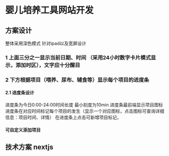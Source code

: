 
# 婴儿培养工具网站开发


## 方案设计
整体采用深色模式 针对ipad以及宽屏设计

### 1 上面三分之一显示当前日期、时间 （采用24小时数字卡片模式显示，添加时区），文字应十分醒目


### 2 下方根据项目（喂养、尿布、辅食等）显示每个项目的进度条

#### 2.1  进度条设计
  进度条为今日0:00-24:00时间长度 最小刻度为10min
  进度条最前端显示项目图标
  进度条在对应时间标记每个项目的发生（显示一个对应图标，点击图标可查询详细信息：项目时间、详情）
  在进度条上点击可新增项目标记，

#### 可自定义添加项目


## 技术方案 nextjs